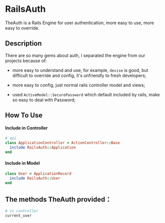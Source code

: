 # RailsAuth

TheAuth is a Rails Engine for user authentication, more easy to use, more easy to override.


## Description

There are so many gems about auth, I separated the engine from our projects because of:

- more easy to understand and use, for example, `devise` is good, but difficult to override and config, it's unfriendly to fresh developers;

- more easy to config, just normal rails controller model and views; 

- used `ActiveModel::SecurePassword` which default included by rails, make so easy to deal with Password;

## How To Use


#### Include in Controller

```ruby
# api
class ApplicationController < ActionController::Base
  include RailsAuth::Application
end
```

#### Include in Model
```ruby
class User < ApplicationRecord
  include RailsAuth::User
end
```

## The methods TheAuth provided：

```ruby
# in controller
current_user
```
